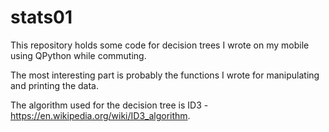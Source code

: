 # stats01
This repository holds some code for decision trees
I wrote on my mobile using QPython while commuting.

The most interesting part is probably the functions I 
wrote for manipulating and printing the data.

The algorithm used for the decision tree is ID3 - https://en.wikipedia.org/wiki/ID3_algorithm.
